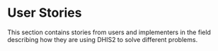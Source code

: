 # User Stories

This section contains stories from users and implementers in the field describing how they are using DHIS2 to solve different problems.
